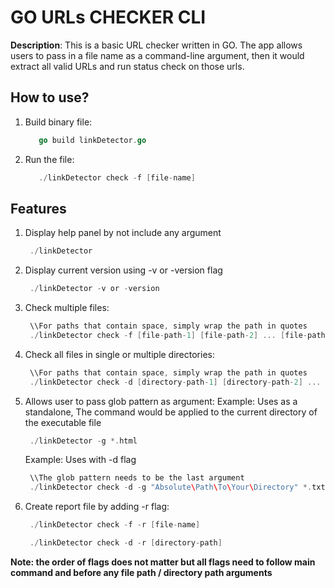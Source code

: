 # GO URLs CHECKER CLI

**Description**: This is a basic URL checker written in GO. The app allows users to pass in a file name as a command-line argument, then it would extract all valid URLs and run status check on those urls.

## How to use? 
1. Build binary file:
   ```go
      go build linkDetector.go
   ``` 
2. Run the file:
   ```go
      ./linkDetector check -f [file-name]
   ```

## Features
1. Display help panel by not include any argument
   ```go
    ./linkDetector
   ```
2. Display current version using -v or -version flag
   ```go
    ./linkDetector -v or -version
   ```
3. Check multiple files:
   ```go
    \\For paths that contain space, simply wrap the path in quotes
    ./linkDetector check -f [file-path-1] [file-path-2] ... [file-path-nth]
   ```
4. Check all files in single or multiple directories:
   ```go
    \\For paths that contain space, simply wrap the path in quotes
    ./linkDetector check -d [directory-path-1] [directory-path-2] ... [directory-path-nth]
   ```
5. Allows user to pass glob pattern as argument:
   Example: Uses as a standalone, The command would be applied to the current directory of the executable file
   ```go
    ./linkDetector -g *.html
   ```
   Example: Uses with -d flag
   ```go
    \\The glob pattern needs to be the last argument
    ./linkDetector check -d -g "Absolute\Path\To\Your\Directory" *.txt
   ```
   
6. Create report file by adding -r flag:
   ```go
    ./linkDetector check -f -r [file-name]
   ```
   ```go
    ./linkDetector check -d -r [directory-path]
   ```

**Note: the order of flags does not matter but all flags need to follow main command and before any file path / directory path arguments**
